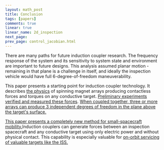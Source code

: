 ```yaml
---
layout: math_post 
title: Conclusion
tags: [papers]
comments: true
linear: true
linear_name: 2d_inspection
next_page: 
prev_page: control_jacobian.html
---
```


There are many paths for future induction coupler research. The frequency response of the system and its sensitivity to system state and environment are important to future designs. This analysis assumed planar motion - remaining in that plane is a challenge in itself, and ideally the inspection vehicle would have full 6-degree-of-freedom maneuverability. 

This paper presents a starting point for induction coupler technology. It describes [the physics](physics) of spinning magnet arrays producing contactless forces and torques on any conductive target. [Preliminary experiments verified and measured these forces](behavior). [When coupled together, three or more arrays can produce 3 independent degrees of freedom in the plane above the target's surface.](jacobian)  

[This paper presents a completely new method for small-spacecraft mobility.](intro)Induction couplers can generate forces between an inspection spacecraft and any conductive target using only electric power and without physical contact. This capability is especially valuable for [on-orbit servicing of valuable targets like the ISS.](mission) 



[intro]:purpose.html
[physics]: physics_background.html
[mission]: motivational_mission.html
[jacobian]: control_jacobian.html
[behavior]: behavior.html